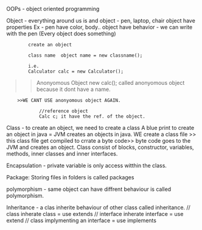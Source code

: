 OOPs - object oriented programming

Object - everything around us is and object - pen, laptop, chair
            object have properties Ex - pen have color, body..
            object have behavior - we can write with the pen
            (Every object does something)

            create an object

            class name  object name = new classname();

            i.e.
            Calculator calc = new Calculator();
>> Anonyomous Object 
                new calc(); called anonyomous object because it dont have a name.
        
        >>WE CANT USE anonyomous object AGAIN.

                //reference object
                Calc c; it have the ref. of the object.

Class - to create an object, we need to create a class
        A blue print to create an object in java = JVM creates an objects in java.
        WE create a class file >> this class file get compiled to crrate a byte code>> byte code goes to the JVM and creates an object.
        Class consist of blocks, constructor, variables, methods, inner classes and inner interfaces.

Encapsulation - 
        private variable is only access witthin the class.

Package: Storing files in folders is called packages

polymorphism - same object can have diffrent behaviour is called polymorphism.


Inheritance -  a clas inherite behaviour of other class called inheritance.
        // class inherate class = use extends
        // interface inherate interface = use extend
        // class implymenting an interface = use implements





